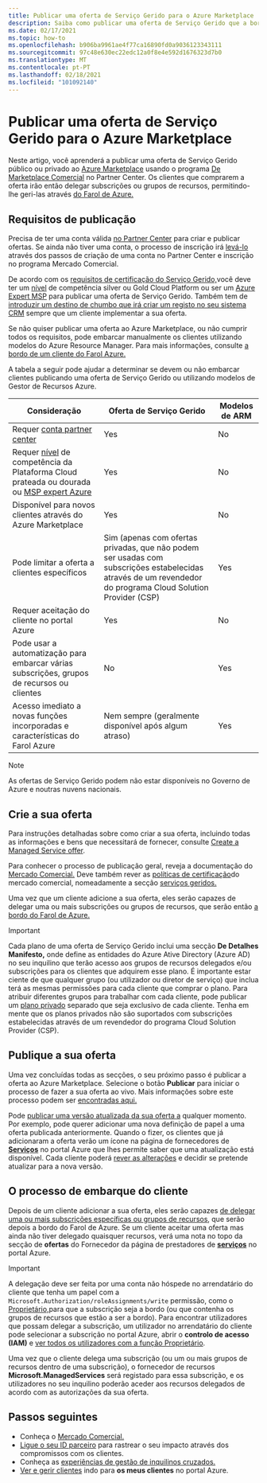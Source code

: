 ```yaml
---
title: Publicar uma oferta de Serviço Gerido para o Azure Marketplace
description: Saiba como publicar uma oferta de Serviço Gerido que a bordo dos clientes para o Farol de Azure.
ms.date: 02/17/2021
ms.topic: how-to
ms.openlocfilehash: b906ba9961ae4f77ca16890fd0a9036123343111
ms.sourcegitcommit: 97c48e630ec22edc12a0f8e4e592d1676323d7b0
ms.translationtype: MT
ms.contentlocale: pt-PT
ms.lasthandoff: 02/18/2021
ms.locfileid: "101092140"
---
```

# <a name="publish-a-managed-service-offer-to-azure-marketplace"></a>Publicar uma oferta de Serviço Gerido para o Azure Marketplace

Neste artigo, você aprenderá a publicar uma oferta de Serviço Gerido público ou privado ao [Azure Marketplace](https://azuremarketplace.microsoft.com) usando o programa [De Marketplace Comercial](../../marketplace/overview.md) no Partner Center. Os clientes que comprarem a oferta irão então delegar subscrições ou grupos de recursos, permitindo-lhe geri-las através [do Farol de Azure.](../overview.md)

## <a name="publishing-requirements"></a>Requisitos de publicação

Precisa de ter uma conta válida [no Partner Center](../../marketplace/partner-center-portal/create-account.md) para criar e publicar ofertas. Se ainda não tiver uma conta, o processo de inscrição irá [levá-lo](https://aka.ms/joinmarketplace) através dos passos de criação de uma conta no Partner Center e inscrição no programa Mercado Comercial.

De acordo com os [requisitos de certificação do Serviço Gerido,](/legal/marketplace/certification-policies#700-managed-services)você deve ter um [nível](/partner-center/learn-about-competencies) de competência silver ou Gold Cloud Platform ou ser um [Azure Expert MSP](https://partner.microsoft.com/membership/azure-expert-msp) para publicar uma oferta de Serviço Gerido. Também tem de [introduzir um destino de chumbo que irá criar um registo no seu sistema CRM](../../marketplace/plan-managed-service-offer.md#customer-leads) sempre que um cliente implementar a sua oferta.

Se não quiser publicar uma oferta ao Azure Marketplace, ou não cumprir todos os requisitos, pode embarcar manualmente os clientes utilizando modelos do Azure Resource Manager. Para mais informações, consulte [a bordo de um cliente do Farol Azure.](onboard-customer.md)

A tabela a seguir pode ajudar a determinar se devem ou não embarcar clientes publicando uma oferta de Serviço Gerido ou utilizando modelos de Gestor de Recursos Azure.

|**Consideração**  |**Oferta de Serviço Gerido**  |**Modelos de ARM**  |
|---------|---------|---------|
|Requer [conta partner center](../../marketplace/partner-center-portal/create-account.md)   |Yes         |No        |
|Requer [nível](/partner-center/learn-about-competencies) de competência da Plataforma Cloud prateada ou dourada ou [MSP expert Azure](https://partner.microsoft.com/membership/azure-expert-msp)      |Yes         |No         |
|Disponível para novos clientes através do Azure Marketplace     |Yes     |No       |
|Pode limitar a oferta a clientes específicos     |Sim (apenas com ofertas privadas, que não podem ser usadas com subscrições estabelecidas através de um revendedor do programa Cloud Solution Provider (CSP)         |Yes         |
|Requer aceitação do cliente no portal Azure     |Yes     |No   |
|Pode usar a automatização para embarcar várias subscrições, grupos de recursos ou clientes |No     |Yes    |
|Acesso imediato a novas funções incorporadas e características do Farol Azure     |Nem sempre (geralmente disponível após algum atraso)         |Yes         |

> [!NOTE]
> As ofertas de Serviço Gerido podem não estar disponíveis no Governo de Azure e noutras nuvens nacionais.

## <a name="create-your-offer"></a>Crie a sua oferta

Para instruções detalhadas sobre como criar a sua oferta, incluindo todas as informações e bens que necessitará de fornecer, consulte [Create a Managed Service offer](../../marketplace/create-managed-service-offer.md).

Para conhecer o processo de publicação geral, reveja a documentação do [Mercado Comercial.](../../marketplace/overview.md) Deve também rever as [políticas de certificação](/legal/marketplace/certification-policies)do mercado comercial, nomeadamente a secção [serviços geridos.](/legal/marketplace/certification-policies#700-managed-services)

Uma vez que um cliente adicione a sua oferta, eles serão capazes de delegar uma ou mais subscrições ou grupos de recursos, que serão então [a bordo do Farol de Azure.](#the-customer-onboarding-process)

> [!IMPORTANT]
> Cada plano de uma oferta de Serviço Gerido inclui uma secção **De Detalhes Manifesto,** onde define as entidades do Azure Ative Directory (Azure AD) no seu inquilino que terão acesso aos grupos de recursos delegados e/ou subscrições para os clientes que adquirem esse plano. É importante estar ciente de que qualquer grupo (ou utilizador ou diretor de serviço) que inclua terá as mesmas permissões para cada cliente que comprar o plano. Para atribuir diferentes grupos para trabalhar com cada cliente, pode publicar um [plano privado](../../marketplace/private-offers.md) separado que seja exclusivo de cada cliente. Tenha em mente que os planos privados não são suportados com subscrições estabelecidas através de um revendedor do programa Cloud Solution Provider (CSP).

## <a name="publish-your-offer"></a>Publique a sua oferta

Uma vez concluídas todas as secções, o seu próximo passo é publicar a oferta ao Azure Marketplace. Selecione o botão **Publicar** para iniciar o processo de fazer a sua oferta ao vivo. Mais informações sobre este processo podem ser [encontradas aqui.](../../marketplace/review-publish-offer.md)

Pode [publicar uma versão atualizada da sua oferta a](../..//marketplace/partner-center-portal/update-existing-offer.md) qualquer momento. Por exemplo, pode querer adicionar uma nova definição de papel a uma oferta publicada anteriormente. Quando o fizer, os clientes que já adicionaram a oferta verão um ícone na página de fornecedores de [**Serviços**](view-manage-service-providers.md) no portal Azure que lhes permite saber que uma atualização está disponível. Cada cliente poderá [rever as alterações](view-manage-service-providers.md#update-service-provider-offers) e decidir se pretende atualizar para a nova versão. 

## <a name="the-customer-onboarding-process"></a>O processo de embarque do cliente

Depois de um cliente adicionar a sua oferta, eles serão capazes [de delegar uma ou mais subscrições específicas ou grupos de recursos](view-manage-service-providers.md#delegate-resources), que serão depois a bordo do Farol de Azure. Se um cliente aceitar uma oferta mas ainda não tiver delegado quaisquer recursos, verá uma nota no topo da secção de **ofertas** do Fornecedor da página de prestadores de [**serviços**](view-manage-service-providers.md) no portal Azure.

> [!IMPORTANT]
> A delegação deve ser feita por uma conta não hóspede no arrendatário do cliente que tenha um papel com a `Microsoft.Authorization/roleAssignments/write` permissão, como o [Proprietário,](../../role-based-access-control/built-in-roles.md#owner)para que a subscrição seja a bordo (ou que contenha os grupos de recursos que estão a ser a bordo). Para encontrar utilizadores que possam delegar a subscrição, um utilizador no arrendatário do cliente pode selecionar a subscrição no portal Azure, abrir o **controlo de acesso (IAM)** e [ver todos os utilizadores com a função Proprietário](../../role-based-access-control/role-assignments-list-portal.md#list-owners-of-a-subscription).

Uma vez que o cliente delega uma subscrição (ou um ou mais grupos de recursos dentro de uma subscrição), o fornecedor de recursos **Microsoft.ManagedServices** será registado para essa subscrição, e os utilizadores no seu inquilino poderão aceder aos recursos delegados de acordo com as autorizações da sua oferta.

## <a name="next-steps"></a>Passos seguintes

- Conheça o [Mercado Comercial.](../../marketplace/overview.md)
- [Ligue o seu ID parceiro](partner-earned-credit.md) para rastrear o seu impacto através dos compromissos com os clientes.
- Conheça as [experiências de gestão de inquilinos cruzados.](../concepts/cross-tenant-management-experience.md)
- [Ver e gerir clientes](view-manage-customers.md) indo para **os meus clientes** no portal Azure.
